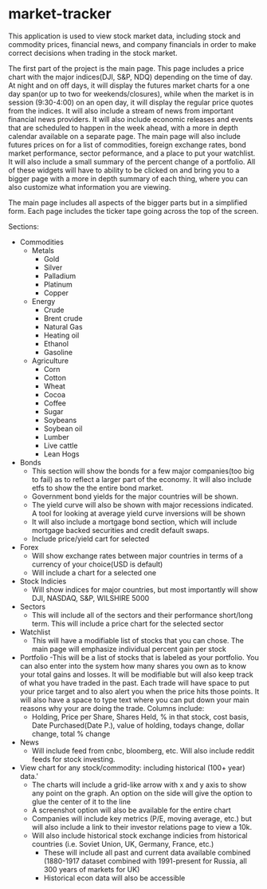 # market-tracker
This application is used to view stock market data, including stock and commodity prices, financial news, and company financials in order to make correct decisions when trading in the stock market.

The first part of the project is the main page. This page includes a price chart with the major indices(DJI, S&P, NDQ) depending on the time of day. At night and on off days, it will display the futures market charts for a one day span(or up to two for weekends/closures), while when the market is in session (9:30-4:00) on an open day, it will display the regular price quotes from the indices. It will also include a stream of news from important financial news providers. It will also include economic releases and events that are scheduled to happen in the week ahead, with a more in depth calendar available on a separate page. The main page will also include futures prices on for a list of commodities, foreign exchange rates, bond market performance, sector peformance, and a place to put your watchlist. It will also include a small summary of the percent change of a portfolio. All of these widgets will have to ability to be clicked on and bring you to a bigger page with a more in depth summary of each thing, where you can also customize what information you are viewing. 

The main page includes all aspects of the bigger parts but in a simplified form. Each page includes the ticker tape going across the top of the screen.

Sections:
- Commodities
  - Metals
     - Gold
     - Silver
     - Palladium
     - Platinum
     - Copper
  - Energy
     - Crude 
     - Brent crude
     - Natural Gas
     - Heating oil
     - Ethanol
     - Gasoline
  - Agriculture
     - Corn
     - Cotton
     - Wheat
     - Cocoa
     - Coffee
     - Sugar
     - Soybeans
     - Soybean oil
     - Lumber
     - Live cattle
     - Lean Hogs
- Bonds
     - This section will show the bonds for a few major companies(too big to fail) as to reflect a larger part of the economy. It will also include etfs to show the        the entire bond market.
     - Government bond yields for the major countries will be shown.
     - The yield curve will also be shown with major recessions indicated. A tool for looking at average yield curve inversions will be shown
     - It will also include a mortgage bond section, which will include mortgage backed securities and credit default swaps. 
     - Include price/yield cart for selected
- Forex
     - Will show exchange rates between major countries in terms of a currency of your choice(USD is default)
     - Will include a chart for a selected one
- Stock Indicies
     - Will show indices for major countries, but most importantly will show DJI, NASDAQ, S&P, WILSHIRE 5000
- Sectors
     - This will include all of the sectors and their performance short/long term. This will include a price chart for the selected sector
- Watchlist
     - This will have a modifiable list of stocks that you can chose. The main page will emphasize individual percent gain per stock
- Portfolio
     -This will be a list of stocks that is labeled as your portfolio. You can also enter into the system how many shares you own as to know your total gains and         losses. It will be modifiable but will also keep track of what you have traded in the past. Each trade will have space to put your price target and to also         alert you when the price hits those points. It will also have a space to type text where you can put down your main reasons why your are doing the trade. Columns include:
     - Holding, Price per Share, Shares Held, % in that stock, cost basis, Date Purchased(Date P.), value of holding, todays change, dollar change, total % change
- News
     - Will include feed from cnbc, bloomberg, etc. Will also include reddit feeds for stock investing.
- View chart for any stock/commodity: including historical (100+ year) data.'
     - The charts will include a grid-like arrow with x and y axis to show any point on the graph. An option on the side will give the option to glue the center of         it to the line
     - A screenshot option will also be available for the entire chart
     - Companies will include key metrics (P/E, moving average, etc.) but will also include a link to their investor relations page to view a 10k.
     - Will also include historical stock exchange indicies from historical countries (i.e. Soviet Union, UK, Germany, France, etc.)
          - These will include all past and current data available combined (1880-1917 dataset combined with 1991-present for Russia, all 300 years of markets for UK)
          - Historical econ data will also be accessible

